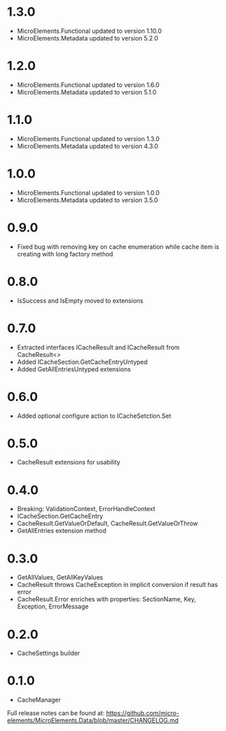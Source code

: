 # 1.3.0
- MicroElements.Functional updated to version 1.10.0
- MicroElements.Metadata updated to version 5.2.0

# 1.2.0
- MicroElements.Functional updated to version 1.6.0
- MicroElements.Metadata updated to version 5.1.0

# 1.1.0
- MicroElements.Functional updated to version 1.3.0
- MicroElements.Metadata updated to version 4.3.0

# 1.0.0
- MicroElements.Functional updated to version 1.0.0
- MicroElements.Metadata updated to version 3.5.0

# 0.9.0
- Fixed bug with removing key on cache enumeration while cache item is creating with long factory method

# 0.8.0
- IsSuccess and IsEmpty moved to extensions

# 0.7.0
- Extracted interfaces ICacheResult and ICacheResult<T> from CacheResult<>
- Added ICacheSection.GetCacheEntryUntyped
- Added GetAllEntriesUntyped extensions

# 0.6.0
- Added optional configure action to ICacheSetction.Set

# 0.5.0
- CacheResult extensions for usability

# 0.4.0
- Breaking: ValidationContext, ErrorHandleContext
- ICacheSection.GetCacheEntry
- CacheResult.GetValueOrDefault, CacheResult.GetValueOrThrow
- GetAllEntries extension method

# 0.3.0
- GetAllValues, GetAllKeyValues
- CacheResult throws CacheException in implicit conversion if result has error
- CacheResult.Error enriches with properties: SectionName, Key, Exception, ErrorMessage

# 0.2.0
- CacheSettings builder

# 0.1.0
- CacheManager

Full release notes can be found at: https://github.com/micro-elements/MicroElements.Data/blob/master/CHANGELOG.md
